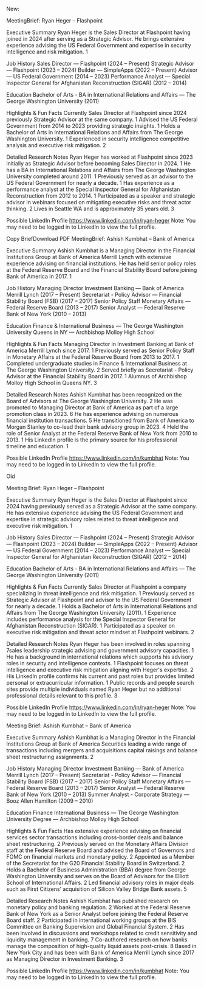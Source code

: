 New:

MeetingBrief: Ryan Heger – Flashpoint

Executive Summary
Ryan Heger is the Sales Director at Flashpoint having joined in 2024 after serving as a Strategic Advisor. He brings extensive experience advising the US Federal Government and expertise in security intelligence and risk mitigation. 1

Job History
Sales Director — Flashpoint (2024 – Present)
Strategic Advisor — Flashpoint (2023 – 2024)
Builder — SimpleApps (2022 – Present)
Advisor — US Federal Government (2014 – 2023)
Performance Analyst — Special Inspector General for Afghanistan Reconstruction (SIGAR) (2012 – 2014)

Education
Bachelor of Arts - BA in International Relations and Affairs — The George Washington University (2011)

Highlights & Fun Facts
Currently Sales Director at Flashpoint since 2024 previously Strategic Advisor at the same company. 1
Advised the US Federal Government from 2014 to 2023 providing strategic insights. 1
Holds a Bachelor of Arts in International Relations and Affairs from The George Washington University. 1
Experienced in security intelligence competitive analysis and executive risk mitigation. 2

Detailed Research Notes
Ryan Heger has worked at Flashpoint since 2023 initially as Strategic Advisor before becoming Sales Director in 2024. 1
He has a BA in International Relations and Affairs from The George Washington University completed around 2011. 1
Previously served as an advisor to the US Federal Government for nearly a decade. 1
Has experience as a performance analyst at the Special Inspector General for Afghanistan Reconstruction from 2012 to 2014. 1
Participated as a speaker and strategic advisor in webinars focused on mitigating executive risks and threat actor thinking. 2
Lives in Seattle WA and is approximately 35 years old. 3

Possible LinkedIn Profile
https://www.linkedin.com/in/ryan-heger
Note: You may need to be logged in to LinkedIn to view the full profile.



Copy BriefDownload PDF
MeetingBrief: Ashish Kumbhat – Bank of America

Executive Summary
Ashish Kumbhat is a Managing Director in the Financial Institutions Group at Bank of America Merrill Lynch with extensive experience advising on financial institutions. He has held senior policy roles at the Federal Reserve Board and the Financial Stability Board before joining Bank of America in 2017. 1

Job History
Managing Director Investment Banking — Bank of America Merrill Lynch (2017 – Present)
Secretariat - Policy Advisor — Financial Stability Board (FSB) (2017 – 2017)
Senior Policy Staff Monetary Affairs — Federal Reserve Board (2013 – 2017)
Senior Analyst — Federal Reserve Bank of New York (2010 – 2013)

Education
Finance & International Business — The George Washington University
Queens in NY — Archbishop Molloy High School

Highlights & Fun Facts
Managing Director in Investment Banking at Bank of America Merrill Lynch since 2017. 1
Previously served as Senior Policy Staff in Monetary Affairs at the Federal Reserve Board from 2013 to 2017. 1
Completed undergraduate studies in Finance & International Business at The George Washington University. 2
Served briefly as Secretariat - Policy Advisor at the Financial Stability Board in 2017. 1
Alumnus of Archbishop Molloy High School in Queens NY. 3

Detailed Research Notes
Ashish Kumbhat has been recognized on the Board of Advisors at The George Washington University. 2
He was promoted to Managing Director at Bank of America as part of a large promotion class in 2023. 6
He has experience advising on numerous financial institution transactions. 5
He transitioned from Bank of America to Morgan Stanley to co-lead their bank advisory group in 2023. 4
Held the role of Senior Analyst at the Federal Reserve Bank of New York from 2010 to 2013. 1
His LinkedIn profile is the primary source for his professional timeline and education. 1

Possible LinkedIn Profile
https://www.linkedin.com/in/kumbhat
Note: You may need to be logged in to LinkedIn to view the full profile.


Old

Meeting Brief: Ryan Heger – Flashpoint

Executive Summary
Ryan Heger is the Sales Director at Flashpoint since 2024 having previously served as a Strategic Advisor at the same company. He has extensive experience advising the US Federal Government and expertise in strategic advisory roles related to threat intelligence and executive risk mitigation. 1

Job History
Sales Director — Flashpoint (2024 – Present)
Strategic Advisor — Flashpoint (2023 – 2024)
Builder — SimpleApps (2022 – Present)
Advisor — US Federal Government (2014 – 2023)
Performance Analyst — Special Inspector General for Afghanistan Reconstruction (SIGAR) (2012 – 2014)

Education
Bachelor of Arts - BA in International Relations and Affairs — The George Washington University (2011)

Highlights & Fun Facts
Currently Sales Director at Flashpoint a company specializing in threat intelligence and risk mitigation. 1
Previously served as Strategic Advisor at Flashpoint and advisor to the US Federal Government for nearly a decade. 1
Holds a Bachelor of Arts in International Relations and Affairs from The George Washington University (2011). 1
Experience includes performance analysis for the Special Inspector General for Afghanistan Reconstruction (SIGAR). 1
Participated as a speaker on executive risk mitigation and threat actor mindset at Flashpoint webinars. 2

Detailed Research Notes
Ryan Heger has been involved in roles spanning 7sales leadership strategic advising and government advisory capacities. 1
He has a background in international relations which supports his advisory roles in security and intelligence contexts. 1
Flashpoint focuses on threat intelligence and executive risk mitigation aligning with Heger's expertise. 2
His LinkedIn profile confirms his current and past roles but provides limited personal or extracurricular information. 1
Public records and people search sites provide multiple individuals named Ryan Heger but no additional professional details relevant to this profile. 3

Possible LinkedIn Profile
https://www.linkedin.com/in/ryan-heger
Note: You may need to be logged in to LinkedIn to view the full profile.

Meeting Brief: Ashish Kumbhat – Bank of America

Executive Summary
Ashish Kumbhat is a Managing Director in the Financial Institutions Group at Bank of America Securities leading a wide range of transactions including mergers and acquisitions capital raisings and balance sheet restructuring assignments. 2

Job History
Managing Director Investment Banking — Bank of America Merrill Lynch (2017 – Present)
Secretariat - Policy Advisor — Financial Stability Board (FSB) (2017 – 2017)
Senior Policy Staff Monetary Affairs — Federal Reserve Board (2013 – 2017)
Senior Analyst — Federal Reserve Bank of New York (2010 – 2013)
Summer Analyst - Corporate Strategy — Booz Allen Hamilton (2009 – 2010)

Education
Finance International Business — The George Washington University
Degree — Archbishop Molloy High School

Highlights & Fun Facts
Has extensive experience advising on financial services sector transactions including cross-border deals and balance sheet restructuring. 2
Previously served on the Monetary Affairs Division staff at the Federal Reserve Board and advised the Board of Governors and FOMC on financial markets and monetary policy. 2
Appointed as a Member of the Secretariat for the G20 Financial Stability Board in Switzerland. 2
Holds a Bachelor of Business Administration (BBA) degree from George Washington University and serves on the Board of Advisors for the Elliott School of International Affairs. 2
Led financial advisory roles in major deals such as First Citizens’ acquisition of Silicon Valley Bridge Bank assets. 5

Detailed Research Notes
Ashish Kumbhat has published research on monetary policy and banking regulation. 2
Worked at the Federal Reserve Bank of New York as a Senior Analyst before joining the Federal Reserve Board staff. 2
Participated in international working groups at the BIS Committee on Banking Supervision and Global Financial System. 2
Has been involved in discussions and workshops related to credit sensitivity and liquidity management in banking. 7
Co-authored research on how banks manage the composition of high-quality liquid assets post-crisis. 8
Based in New York City and has been with Bank of America Merrill Lynch since 2017 as Managing Director in Investment Banking. 3

Possible LinkedIn Profile
https://www.linkedin.com/in/kumbhat
Note: You may need to be logged in to LinkedIn to view the full profile.

